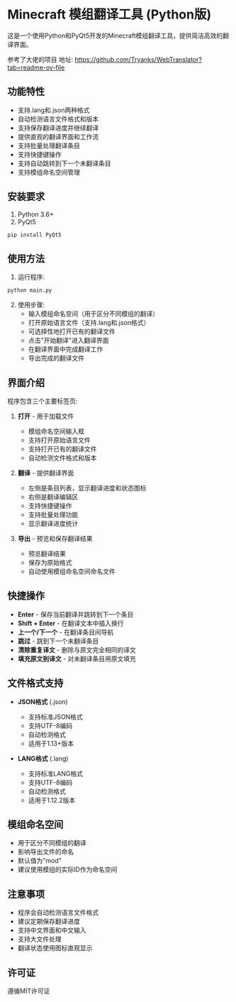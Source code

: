 # Minecraft 模组翻译工具 (Python版)

这是一个使用Python和PyQt5开发的Minecraft模组翻译工具，提供简洁高效的翻译界面。

参考了大佬的项目
地址: https://github.com/Tryanks/WebTranslator?tab=readme-ov-file


## 功能特性

- 支持.lang和.json两种格式
- 自动检测语言文件格式和版本
- 支持保存翻译进度并继续翻译
- 提供直观的翻译界面和工作流
- 支持批量处理翻译条目
- 支持快捷键操作
- 支持自动跳转到下一个未翻译条目
- 支持模组命名空间管理

## 安装要求

1. Python 3.6+
2. PyQt5

```bash
pip install PyQt5
```

## 使用方法

1. 运行程序:

```bash
python main.py
```

2. 使用步骤:
   - 输入模组命名空间（用于区分不同模组的翻译）
   - 打开原始语言文件（支持.lang和.json格式）
   - 可选择性地打开已有的翻译文件
   - 点击"开始翻译"进入翻译界面
   - 在翻译界面中完成翻译工作
   - 导出完成的翻译文件

## 界面介绍

程序包含三个主要标签页:

1. **打开** - 用于加载文件
   - 模组命名空间输入框
   - 支持打开原始语言文件
   - 支持打开已有的翻译文件
   - 自动检测文件格式和版本

2. **翻译** - 提供翻译界面
   - 左侧是条目列表，显示翻译进度和状态图标
   - 右侧是翻译编辑区
   - 支持快捷键操作
   - 支持批量处理功能
   - 显示翻译进度统计

3. **导出** - 预览和保存翻译结果
   - 预览翻译结果
   - 保存为原始格式
   - 自动使用模组命名空间命名文件

## 快捷操作

- **Enter** - 保存当前翻译并跳转到下一个条目
- **Shift + Enter** - 在翻译文本中插入换行
- **上一个/下一个** - 在翻译条目间导航
- **跳过** - 跳到下一个未翻译条目
- **清除重复译文** - 删除与原文完全相同的译文
- **填充原文到译文** - 对未翻译条目用原文填充

## 文件格式支持

- **JSON格式** (.json)
  - 支持标准JSON格式
  - 支持UTF-8编码
  - 自动检测格式
  - 适用于1.13+版本

- **LANG格式** (.lang)
  - 支持标准LANG格式
  - 支持UTF-8编码
  - 自动检测格式
  - 适用于1.12.2版本

## 模组命名空间

- 用于区分不同模组的翻译
- 影响导出文件的命名
- 默认值为"mod"
- 建议使用模组的实际ID作为命名空间

## 注意事项

- 程序会自动检测语言文件格式
- 建议定期保存翻译进度
- 支持中文界面和中文输入
- 支持大文件处理
- 翻译状态使用图标直观显示

## 许可证

遵循MIT许可证 